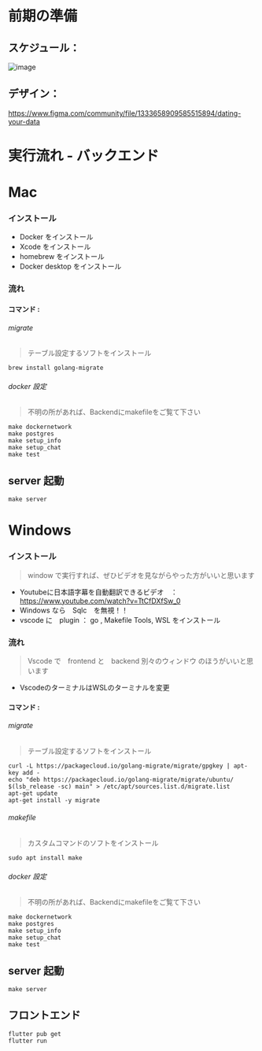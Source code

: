 # 前期の準備
## スケジュール：
![image](https://github.com/cyrusmanosa/Apps/blob/7e67cca041bcddb5de2437beee1bed861701feb2/%E8%9E%A2%E5%B9%95%E6%88%AA%E5%9C%96%202024-01-29%2013.51.58.png)

## デザイン：
<https://www.figma.com/community/file/1333658909585515894/dating-your-data>

# 実行流れ - バックエンド
# Mac
### インストール
* Docker をインストール
* Xcode をインストール
* homebrew をインストール
* Docker desktop をインストール
### 流れ
  #### コマンド :
  ###### migrate 
  > テーブル設定するソフトをインストール
  ```
  brew install golang-migrate
  ```
  ###### docker 設定
  > 不明の所があれば、Backendにmakefileをご覧て下さい
  ```
  make dockernetwork
  make postgres
  make setup_info
  make setup_chat
  make test
  ```
  ## server 起動
  ```
  make server
  ```

# Windows
### インストール
> window で実行すれば、ぜひビデオを見ながらやった方がいいと思います
* Youtubeに日本語字幕を自動翻訳できるビデオ　：　<https://www.youtube.com/watch?v=TtCfDXfSw_0>
* Windows なら　Sqlc　を無視！！
* vscode に　plugin ： go , Makefile Tools, WSL をインストール
  
### 流れ
> Vscode で　frontend と　backend 別々のウィンドウ のほうがいいと思います
* VscodeのターミナルはWSLのターミナルを変更
#### コマンド :
  ###### migrate 
  > テーブル設定するソフトをインストール
  ```
  curl -L https://packagecloud.io/golang-migrate/migrate/gpgkey | apt-key add -
  echo "deb https://packagecloud.io/golang-migrate/migrate/ubuntu/ $(lsb_release -sc) main" > /etc/apt/sources.list.d/migrate.list
  apt-get update
  apt-get install -y migrate
  ```
            
  ###### makefile 
  > カスタムコマンドのソフトをインストール
  ```
  sudo apt install make
  ```
       
  ###### docker 設定
  > 不明の所があれば、Backendにmakefileをご覧て下さい
  ```
  make dockernetwork
  make postgres
  make setup_info
  make setup_chat
  make test
  ```
  
## server 起動
```
make server
```

## フロントエンド
```
flutter pub get
flutter run
```
